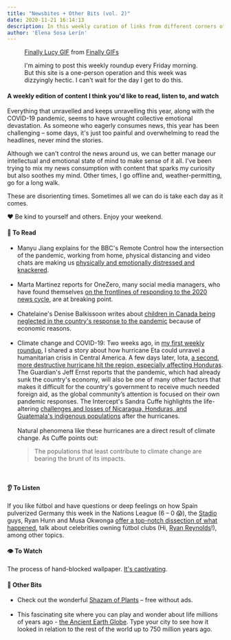 ```yaml
---
title: "Newsbites + Other Bits (vol. 2)" 
date: 2020-11-21 16:14:13
description: In this weekly curation of links from different corners of the internet, I share a few perspectives of the long-term impacts of the COVID-19 pandemic on our mental well-being, reports on the devastating effects of hurricanes Eta and Iota on Central American countries, and some amusing online diversions. 
author: 'Elena Sosa Lerín'
---
```

<figure>
<div class="tenor-gif-embed" data-postid="15233931" data-share-method="host" data-width="68%"  data-aspect-ratio="1.2868217054263567"><a href="https://tenor.com/view/finally-lucy-gif-15233931">Finally Lucy GIF</a> from <a href="https://tenor.com/search/finally-gifs">Finally GIFs</a></div><script type="text/javascript" async src="https://tenor.com/embed.js"></script>
<figcaption>
    <p>I'm aiming to post this weekly roundup every Friday morning. But this site is a one-person operation and this week was dizzyingly hectic. I can't wait for the day I get to do this.</p>
</figcaption>
</figure>

#### A weekly edition of content I think you'd like to read, listen to, and watch

Everything that unravelled and keeps unravelling this year, along with the COVID-19 pandemic, seems to have wrought collective emotional devastation. As someone who eagerly consumes news, this year has been challenging – some days, it's just too painful and overwhelming to read the headlines, never mind the stories. 

Although we can't control the news around us, we can better manage our intellectual and emotional state of mind to make sense of it all. I've been trying to mix my news consumption with content that sparks my curiosity but also soothes my mind. Other times, I go offline and, weather-permitting, go for a long walk.

These are disorienting times. Sometimes all we can do is take each day as it comes.

<span role="img" aria-label="heart">❤️</span> Be kind to yourself and others. Enjoy your weekend.

#### <span role="img" aria-label="open book">📖</span> To Read

<ul class="list">
<li>
<span class="thick">Manyu Jiang</span> explains for the <span class="thick">BBC's Remote Control</span> how the intersection of the pandemic, working from home, physical distancing and video chats are making us <a href="https://bbc.in/3nzAdOi" target="blank">physically and emotionally distressed and knackered</a>.
</li>
<br>
<li>
<span class="thick">Marta Martinez</span> reports for <span class="thick">OneZero</span>, many social media managers, who have found themselves <a href="https://bit.ly/3flTy2s" target="blank">
on the frontlines of responding to the 2020 news cycle</a>, are at breaking point. 
</li>
<br>
<li>
<span class="thick">Chatelaine's Denise Balkissoon</span> writes about <a href="https://bit.ly/35RV7Cu" target="blank">children in Canada being neglected in the country's response to the pandemic</a> because of economic reasons.
</li>
<br>
<li>
<span class="thick">Climate change and COVID-19</span>: Two weeks ago, in <a href="https://www.elenasosalerin.com/posts/2020/newsbites-other-bits-vol-1/">my first weekly roundup</a>, I shared a story about how hurricane Eta could unravel a humanitarian crisis in Central America. A few days later, Iota, <a href="https://bit.ly/36WAWCz" target="blank">a second, more destructive hurricane hit the region, especially affecting Honduras</a>. <span class="thick">The Guardian's Jeff Ernst</span> reports that the pandemic, which had already sunk the country's economy, will also be one of many other factors that makes it difficult for the country's government to receive much needed foreign aid, as the global community’s attention is focused on their own pandemic responses. <span class="thick">The Intercept's Sandra Cuffe</span> highlights the life-altering <a href="https://bit.ly/396fs9c " target="blank">challenges and losses of Nicaragua, Honduras, and Guatemala's indigenous populations</a> after the hurricanes.<br>
<br>
Natural phenomena like these hurricanes are a direct result of <span class="thick">climate change</span>.
As Cuffe points out:
<blockquote>
<p>
The populations that least contribute to climate change are bearing the brunt of its impacts.
</blockquote>
</li>
</ul>
<br>

#### <span role="img" aria-label="ear">👂</span> To Listen

If you like fútbol and have questions or deep feelings on how Spain pulverized Germany this week in the Nations League (6 – 0 <span role="img" aria-label="face screaming in shock">😱</span>), the <a href="https://twitter.com/stadio" target="blank">Stadio</a> guys, Ryan Hunn and Musa Okwonga 
<a href="https://spoti.fi/35PMnwB" target="blank"> offer a top-notch dissection of what happened</a>, talk about celebrities owning fútbol clubs (Hi, <a href="https://yhoo.it/2J3e7oj" target="blank">Ryan Reynolds</a>!), among other topics.

#### <span role="img" aria-label="single eye">👁️</span> To Watch

The process of hand-blocked wallpaper. <a href="https://bit.ly/373r7my" target="blank">It's captivating</a>. 

#### <span role="img" aria-label="sparkler">🎇</span> Other Bits

<ul class="list">
<li>
Check out the wonderful <a href="https://bit.ly/3nKwZYk" target="blank">Shazam of Plants</a> – free without ads.
</li>
<br>
<li>
This fascinating site where you can play and wonder about life millions of years ago - <a href="https://bit.ly/2UJUmVp" target="blank">the Ancient Earth Globe</a>. Type your city to see how it looked in relation to the rest of the world up to 750 million years ago.
</li>
 















